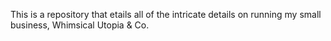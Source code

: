 This is a repository that etails all of the intricate details on running my small business, Whimsical Utopia & Co.
